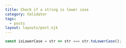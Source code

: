 ```yaml
---
title: Check if a string is lower case
category: Validator
tags:
  - posts
layout: layouts/post.njk
---
```


```js
const isLowerCase = str => str === str.toLowerCase();
```